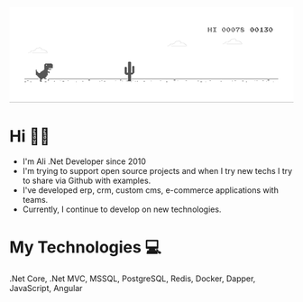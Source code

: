 ![](https://raw.githubusercontent.com/alimertcakar/alimertcakar/master/dino.gif)


# Hi 🙋‍♂️

- I'm Ali .Net Developer since 2010
- I'm trying to support open source projects and when I try new techs I try to share via Github with examples.
- I've developed erp, crm, custom cms, e-commerce applications with teams.
- Currently, I continue to develop on new technologies.

# My Technologies 💻
.Net Core, .Net MVC, MSSQL, PostgreSQL, Redis, Docker, Dapper, JavaScript, Angular









